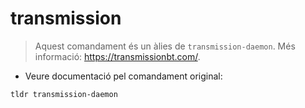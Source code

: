 # transmission

> Aquest comandament és un àlies de `transmission-daemon`.
> Més informació: <https://transmissionbt.com/>.

- Veure documentació pel comandament original:

`tldr transmission-daemon`

